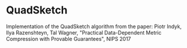 # QuadSketch

Implementation of the QuadSketch algorithm from the paper:
Piotr Indyk, Ilya Razenshteyn, Tal Wagner, "Practical Data-Dependent Metric Compression with Provable Guarantees", NIPS 2017
